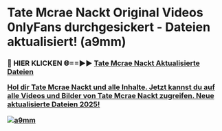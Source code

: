 # Tate Mcrae Nackt Original Videos 0nlyFans durchgesickert - Dateien aktualisiert! (a9mm)

<h3>🔴 HIER KLICKEN 🌐==►► <a href="https://tinyurl.com/h6vf6nb8" rel="nofollow">Tate Mcrae Nackt Aktualisierte Dateien

Hol dir Tate Mcrae Nackt und alle Inhalte. Jetzt kannst du auf alle Videos und Bilder von Tate Mcrae Nackt zugreifen. Neue aktualisierte Dateien 2025!

[![a9mm](https://i.imgur.com/sD4kR3V.gif)](https://tinyurl.com/h6vf6nb8)
